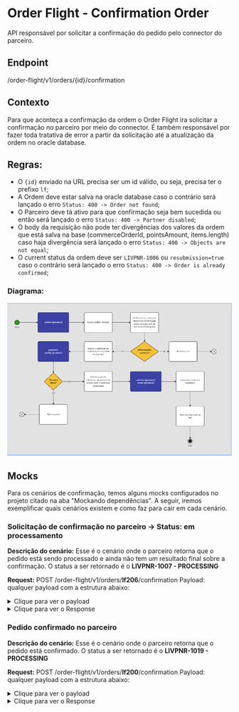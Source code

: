 # Order Flight - Confirmation Order

API responsável por solicitar a confirmação do pedido pelo connector do parceiro.

## Endpoint

/order-flight/v1/orders/{id}/confirmation

## Contexto

Para que aconteça a confirmação da ordem o Order Flight ira solicitar a confirmação no parceiro por meio do connector. É também responsável por fazer toda tratativa de error a partir da solicitação até a atualização da ordem no oracle database.

## Regras:

- O `{id}` enviado na URL precisa ser um id válido, ou seja, precisa ter o prefixo `lf`;
- A Ordem deve estar salva na oracle database caso o contrário será lançado o erro `Status: 400 -> Order not found`;
- O Parceiro deve tá ativo para que confirmação seja bem sucedida ou então será lançado o erro `Status: 400 -> Partner disabled`;
- O body da requisição não pode ter divergências dos valores da ordem que está salva na base (commerceOrderId, pointsAmount, items.length) caso haja divergência será lançado o erro `Status: 400 -> Objects are not equal`;
- O current status da ordem deve ser `LIVPNR-1006` ou `resubmission=true` caso o contrário será lançado o erro `Status: 400 -> Order is already confirmed`;

### Diagrama:

![Diagrama de fluxo.](images/diagrama.png)

## Mocks

Para os cenários de confirmação, temos alguns mocks configurados no projeto citado na aba "Mockando dependências". A seguir, iremos exemplificar quais cenários existem e como faz para cair em cada cenário.

### Solicitação de confirmação no parceiro -> Status: em processamento

**Descrição do cenário:** Esse é o cenário onde o parceiro retorna que o pedido está sendo processado e ainda não tem um resultado final sobre a confirmação. O status a ser retornado é o **LIVPNR-1007 - PROCESSING**

**Request:**
POST /order-flight/v1/orders/**lf206**/confirmation
Payload: qualquer payload com a estrutura abaixo:

<details>
  <summary>Clique para ver o payload</summary>
    <pre>
        {
            "id": "lf206",
            "resubmission": false,
            "commerceOrderId": "o1002",
            "commeceItemId": "ci001",
            "partnerCode": "cvc",
            "customerId": "0000",
            "customerProfileId": "122518923",
            "partnerOrderId": "8484848",
            "submittedDate": "2024-01-18T23:52:47Z",
            "channel": "I",
            "originOfOrder": "default",
            "price": {
                "pointsAmount": 20000,
                "priceListId": "priceListClub"
            },
            "items": [
                {
                    "commerceItemId": "ci16238303923791",
                    "skuId": "cvc_flight",
                    "productType": "type_flight",
                    "productId": "flight",
                    "externalCoupon": "cupon10",
                    "quantity": 1,
                    "price": {
                        "pointsAmount": 15000,
                        "priceListId": "priceListClub"
                    }
                },
                {
                    "commerceItemId": "ci13406264327442",
                    "skuId": "cvc_flight_tax",
                    "productId": "flight",
                    "productType": "type_flight_tax",
                    "externalCoupon": "cupon10",
                    "quantity": 1,
                    "price": {
                        "pointsAmount": 5000,
                        "priceListId": "priceListClub"
                    }
                }
            ]
        }
    </pre>
</details>

<details>
  <summary>Clique para ver o Response</summary>
    <pre>
{
    "id": "lf206",
    "commerceOrderId": "o1000",
    "partnerOrderId": "5010",
    "partnerCode": "cvc",
    "submittedDate": "2023-09-21T14:49:01",
    "expirationDate": "2023-09-21T14:49:01",
    "transactionId": "uuid",
    "status": {
        "code": "LIVPRN-1007",
        "description": "PROCESSING",
        "details": "Pedido confirmado em processamento"
    },
    "price": {
        "amount": 1999.99,
        "pointsAmount": 150000,
        "priceListId": "priceListClub"
    },
    "items": [
        {
            "commeceItemId": "ci001",
            "skuId": "cvc_flight",
            "productId": "flight",
            "quantity": 1,
            "externalCoupon": "cupon10",
            "productType": "type_flight",
            "price": {
                "amount": 1500.0,
                "pointsAmount": 130000,
                "priceListId": "priceListClub"
            },
            "travelInfo": {
                "type": "ROUND_TRIP",
                "reservationCode": "YD5WK",
                "adultQuantity": 2,
                "childQuantity": 0,
                "babyQuantity": 0,
                "typeClass": "ECONOMIC",
                "paxs": [
                    {
                        "type": "ADULT",
                        "firstName": "João",
                        "lastName": "Silva",
                        "gender": "M",
                        "birthDate": "1995-10-10",
                        "document": "12345678901",
                        "documentType": "CPF",
                        "email": "email@gmail.com",
                        "areaCode": "54",
                        "phone": "999999999"
                    },
                    {
                        "type": "ADULT",
                        "firstName": "Maria",
                        "lastName": "Silva",
                        "gender": "F",
                        "birthDate": "1997-09-16",
                        "document": "12345678901",
                        "documentType": "CPF",
                        "email": "email@gmail.com",
                        "areaCode": "54",
                        "phone": "999999999"
                    }
                ],
                "voucher": "link.voucher.com.br"
            },
            "segments": [
                {
                    "partnerId": "a.sadsa84s4ds",
                    "step": "0",
                    "stops": 0,
                    "flightDuration": 30,
                    "originIata": "POA",
                    "originDescription": "Guarulhos - SP - Brasil",
                    "destinationIata": "GIG",
                    "destinationDescription": "Rio de Janeiro, Galeao - RJ - Brasil",
                    "departureDate": "2024-09-21T15:45:00",
                    "arrivalDate": "2024-09-21T16:15:00",
                    "flightsLegs": [
                        {
                            "flightNumber": "1045",
                            "flightDuration": 25,
                            "airline": "GOL",
                            "managedBy": "GOL",
                            "operatedBy": "GOL",
                            "timeToWait": null,
                            "originIata": "GUA",
                            "originDescription": "Guarulhos - SP - Brasil",
                            "destinationIata": "GIG",
                            "destinationDescription": "Rio de Janeiro, Galeao - RJ - Brasil",
                            "departureDate": "2024-09-21T15:45:00",
                            "arrivalDate": "2024-09-21T16:15:00",
                            "type": "FINAL"
                        }
                    ],
                    "luggages": [
                        {
                            "type": "HAND",
                            "description": "Bagagem de mão"
                        },
                        {
                            "type": "BAG",
                            "description": "Bagagem despachada"
                        }
                    ],
                    "cancelationRules": [
                        {
                            "type": "1",
                            "description": "Cancelamento reembolsábel até  2 dias antes"
                        },
                        {
                            "type": "2",
                            "description": "Cancelamento parcial com menos de 48h"
                        }
                    ],
                    "changeRules": [
                        {
                            "type": "1",
                            "description": "Não permite cancelamento"
                        }
                    ]
                },
                {
                    "partnerId": "a.sadsa84s",
                    "step": "0",
                    "stops": 0,
                    "flightDuration": 30,
                    "originIata": "GIG",
                    "originDescription": "Rio de Janeiro, Galeao - RJ - Brasil",
                    "destinationIata": "GUA",
                    "destinationDescription": "Guarulhos - SP - Brasil",
                    "departureDate": "2024-09-21T15:45:00",
                    "arrivalDate": "2024-09-21T16:15:00",
                    "flightsLegs": [
                        {
                            "flightNumber": "1045",
                            "flightDuration": 25,
                            "airline": "GOL",
                            "managedBy": "GOL",
                            "operatedBy": "GOL",
                            "timeToWait": null,
                            "originIata": "GIG",
                            "originDescription": "Rio de Janeiro, Galeao - RJ - Brasil",
                            "destinationIata": "GUA",
                            "destinationDescription": "Guarulhos - SP - Brasil",
                            "departureDate": "2024-09-21T15:45:00",
                            "arrivalDate": "2024-09-21T16:15:00",
                            "type": "FINAL"
                        }
                    ],
                    "luggages": [
                        {
                            "type": "HAND",
                            "description": "Bagagem de mão"
                        },
                        {
                            "type": "BAG",
                            "description": "Bagagem despachada"
                        }
                    ],
                    "cancelationRules": [
                        {
                            "type": "1",
                            "description": "Cancelamento reembolsábel até  2 dias antes"
                        },
                        {
                            "type": "2",
                            "description": "Cancelamento parcial com menos de 48h"
                        }
                    ],
                    "changeRules": [
                        {
                            "type": "1",
                            "description": "Não permite cancelamento"
                        }
                    ]
                }
            ]
        },
        {
            "commeceItemId": "ci002",
            "skuId": "cvc_flight_tax",
            "productId": "flight",
            "quantity": 1,
            "productType": "type_flight_tax",
            "externalCoupon": "cupon10",
            "price": {
                "amount": 499.99,
                "pointsAmount": 20000,
                "priceListId": "priceListClub"
            }
        }
    ]
}
</pre>
</details>

### Pedido confirmado no parceiro

**Descrição do cenário:** Esse é o cenário onde o parceiro retorna que o pedido está confirmado. O status a ser retornado é o **LIVPNR-1019 - PROCESSING**

**Request:**
POST /order-flight/v1/orders/**lf200**/confirmation
Payload: qualquer payload com a estrutura abaixo:

<details>
  <summary>Clique para ver o payload</summary>
    <pre>
{
    "id": "lf200",
    "resubmission": false,
    "commerceOrderId": "o1002",
    "commeceItemId": "ci001",
    "partnerCode": "cvc",
    "customerId": "0000",
    "customerProfileId": "122518923",
    "partnerOrderId": "8484848",
    "submittedDate": "2024-01-18T23:52:47Z",
    "channel": "I",
    "originOfOrder": "default",
    "price": {
        "pointsAmount": 20000,
        "priceListId": "priceListClub"
    },
    "items": [
        {
            "commerceItemId": "ci16238303923791",
            "skuId": "cvc_flight",
            "productType": "type_flight",
            "productId": "flight",
            "externalCoupon": "cupon10",
            "quantity": 1,
            "price": {
                "pointsAmount": 15000,
                "priceListId": "priceListClub"
            }
        },
        {
            "commerceItemId": "ci13406264327442",
            "skuId": "cvc_flight_tax",
            "productId": "flight",
            "productType": "type_flight_tax",
            "externalCoupon": "cupon10",
            "quantity": 1,
            "price": {
                "pointsAmount": 5000,
                "priceListId": "priceListClub"
            }
        }
    ]
}
    </pre>
</details>

<details>
    <summary>Clique para ver o Response</summary>
    <pre>
{
    "id": "lf200",
    "commerceOrderId": "o10000",
    "partnerOrderId": "5010",
    "partnerCode": "cvc",
    "submittedDate": "2023-09-21T14:49:01",
    "expirationDate": "2023-09-21T14:49:01",
    "transactionId": "uuid",
    "status": {
        "code": "LIVPRN-1019",
        "description": "PROCESSING",
        "details": "Pedido confirmado com sucesso"
    },
    "price": {
        "amount": 1999.99,
        "pointsAmount": 150000,
        "priceListId": "priceListClub"
    },
    "items": [
        {
            "commeceItemId": "ci001",
            "skuId": "cvc_flight",
            "productId": "flight",
            "quantity": 1,
            "externalCoupon": "cupon10",
            "productType": "type_flight",
            "price": {
                "amount": 1500.0,
                "pointsAmount": 130000,
                "priceListId": "priceListClub"
            },
            "travelInfo": {
                "type": "ROUND_TRIP",
                "reservationCode": "YD5WK",
                "adultQuantity": 2,
                "childQuantity": 0,
                "babyQuantity": 0,
                "typeClass": "ECONOMIC",
                "paxs": [
                    {
                        "type": "ADULT",
                        "firstName": "João",
                        "lastName": "Silva",
                        "gender": "M",
                        "birthDate": "1995-10-10",
                        "document": "12345678901",
                        "documentType": "CPF",
                        "email": "email@gmail.com",
                        "areaCode": "54",
                        "phone": "999999999"
                    },
                    {
                        "type": "ADULT",
                        "firstName": "Maria",
                        "lastName": "Silva",
                        "gender": "F",
                        "birthDate": "1997-09-16",
                        "document": "12345678901",
                        "documentType": "CPF",
                        "email": "email@gmail.com",
                        "areaCode": "54",
                        "phone": "999999999"
                    }
                ],
                "voucher": "link.voucher.com.br"
            },
            "segments": [
                {
                    "partnerId": "a.sadsa84s4ds",
                    "step": "0",
                    "stops": 0,
                    "flightDuration": 30,
                    "originIata": "POA",
                    "originDescription": "Guarulhos - SP - Brasil",
                    "destinationIata": "GIG",
                    "destinationDescription": "Rio de Janeiro, Galeao - RJ - Brasil",
                    "departureDate": "2024-09-21T15:45:00",
                    "arrivalDate": "2024-09-21T16:15:00",
                    "flightsLegs": [
                        {
                            "flightNumber": "1045",
                            "flightDuration": 25,
                            "airline": "GOL",
                            "managedBy": "GOL",
                            "operatedBy": "GOL",
                            "timeToWait": null,
                            "originIata": "GUA",
                            "originDescription": "Guarulhos - SP - Brasil",
                            "destinationIata": "GIG",
                            "destinationDescription": "Rio de Janeiro, Galeao - RJ - Brasil",
                            "departureDate": "2024-09-21T15:45:00",
                            "arrivalDate": "2024-09-21T16:15:00",
                            "type": "FINAL"
                        }
                    ],
                    "luggages": [
                        {
                            "type": "HAND",
                            "description": "Bagagem de mão"
                        },
                        {
                            "type": "BAG",
                            "description": "Bagagem despachada"
                        }
                    ],
                    "cancelationRules": [
                        {
                            "type": "1",
                            "description": "Cancelamento reembolsábel até  2 dias antes"
                        },
                        {
                            "type": "2",
                            "description": "Cancelamento parcial com menos de 48h"
                        }
                    ],
                    "changeRules": [
                        {
                            "type": "1",
                            "description": "Não permite cancelamento"
                        }
                    ]
                },
                {
                    "partnerId": "a.sadsa84s",
                    "step": "0",
                    "stops": 0,
                    "flightDuration": 30,
                    "originIata": "GIG",
                    "originDescription": "Rio de Janeiro, Galeao - RJ - Brasil",
                    "destinationIata": "GUA",
                    "destinationDescription": "Guarulhos - SP - Brasil",
                    "departureDate": "2024-09-21T15:45:00",
                    "arrivalDate": "2024-09-21T16:15:00",
                    "flightsLegs": [
                        {
                            "flightNumber": "1045",
                            "flightDuration": 25,
                            "airline": "GOL",
                            "managedBy": "GOL",
                            "operatedBy": "GOL",
                            "timeToWait": null,
                            "originIata": "GIG",
                            "originDescription": "Rio de Janeiro, Galeao - RJ - Brasil",
                            "destinationIata": "GUA",
                            "destinationDescription": "Guarulhos - SP - Brasil",
                            "departureDate": "2024-09-21T15:45:00",
                            "arrivalDate": "2024-09-21T16:15:00",
                            "type": "FINAL"
                        }
                    ],
                    "luggages": [
                        {
                            "type": "HAND",
                            "description": "Bagagem de mão"
                        },
                        {
                            "type": "BAG",
                            "description": "Bagagem despachada"
                        }
                    ],
                    "cancelationRules": [
                        {
                            "type": "1",
                            "description": "Cancelamento reembolsábel até  2 dias antes"
                        },
                        {
                            "type": "2",
                            "description": "Cancelamento parcial com menos de 48h"
                        }
                    ],
                    "changeRules": [
                        {
                            "type": "1",
                            "description": "Não permite cancelamento"
                        }
                    ]
                }
            ]
        },
        {
            "commeceItemId": "ci002",
            "skuId": "cvc_flight_tax",
            "productId": "flight",
            "quantity": 1,
            "productType": "type_flight_tax",
            "externalCoupon": "cupon10",
            "price": {
                "amount": 499.99,
                "pointsAmount": 20000,
                "priceListId": "priceListClub"
            }
        }
    ]
}
    </pre>
<details>

### Pedido com falha

**Descrição do cenário:** Esse é o cenário onde o parceiro retorna que o ocorreu alguma falha no pedido e que necessita de uma ação manual. O status a ser retornado é o **LIVPNR-1014 - FAILED**

**Request:**
POST /order-flight/v1/orders/**lf400**/confirmation
Payload: qualquer payload com a estrutura abaixo:

<details>
  <summary>Clique para ver o payload</summary>
    <pre>
{
    "id": "lf400",
    "resubmission": false,
    "commerceOrderId": "o1002",
    "commeceItemId": "ci001",
    "partnerCode": "cvc",
    "customerId": "0000",
    "customerProfileId": "122518923",
    "partnerOrderId": "8484848",
    "submittedDate": "2024-01-18T23:52:47Z",
    "channel": "I",
    "originOfOrder": "default",
    "price": {
        "pointsAmount": 20000,
        "priceListId": "priceListClub"
    },
    "items": [
        {
            "commerceItemId": "ci16238303923791",
            "skuId": "cvc_flight",
            "productType": "type_flight",
            "productId": "flight",
            "externalCoupon": "cupon10",
            "quantity": 1,
            "price": {
                "pointsAmount": 15000,
                "priceListId": "priceListClub"
            }
        },
        {
            "commerceItemId": "ci13406264327442",
            "skuId": "cvc_flight_tax",
            "productId": "flight",
            "productType": "type_flight_tax",
            "externalCoupon": "cupon10",
            "quantity": 1,
            "price": {
                "pointsAmount": 5000,
                "priceListId": "priceListClub"
            }
        }
    ]
}
    </pre>
</details>

<details>
    <summary>Clique para ver o Response</summary>
    <pre>
{
    "id": "lf400",
    "commerceOrderId": "o1000",
    "partnerOrderId": "5010",
    "partnerCode": "cvc",
    "submittedDate": "2023-09-21T14:49:01",
    "expirationDate": "2023-09-21T14:49:01",
    "transactionId": "uuid",
    "status": {
        "code": "LIVPRN-1014",
        "description": "FAILED",
        "details": "Os dados fornecidos na solicitação são inválidos ou incompletos."
    },
    "price": {
        "amount": 1999.99,
        "pointsAmount": 150000,
        "priceListId": "priceListClub"
    },
    "items": [
        {
            "commeceItemId": "ci001",
            "skuId": "cvc_flight",
            "productId": "flight",
            "quantity": 1,
            "externalCoupon": "cupon10",
            "productType": "type_flight",
            "price": {
                "amount": 1500.0,
                "pointsAmount": 130000,
                "priceListId": "priceListClub"
            },
            "travelInfo": {
                "type": "ROUND_TRIP",
                "reservationCode": "YD5WK",
                "adultQuantity": 2,
                "childQuantity": 0,
                "babyQuantity": 0,
                "typeClass": "ECONOMIC",
                "paxs": [
                    {
                        "type": "ADULT",
                        "firstName": "João",
                        "lastName": "Silva",
                        "gender": "M",
                        "birthDate": "1995-10-10",
                        "document": "12345678901",
                        "documentType": "CPF",
                        "email": "email@gmail.com",
                        "areaCode": "54",
                        "phone": "999999999"
                    },
                    {
                        "type": "ADULT",
                        "firstName": "Maria",
                        "lastName": "Silva",
                        "gender": "F",
                        "birthDate": "1997-09-16",
                        "document": "12345678901",
                        "documentType": "CPF",
                        "email": "email@gmail.com",
                        "areaCode": "54",
                        "phone": "999999999"
                    }
                ],
                "voucher": "link.voucher.com.br"
            },
            "segments": [
                {
                    "partnerId": "a.sadsa84s4ds",
                    "step": "0",
                    "stops": 0,
                    "flightDuration": 30,
                    "originIata": "POA",
                    "originDescription": "Guarulhos - SP - Brasil",
                    "destinationIata": "GIG",
                    "destinationDescription": "Rio de Janeiro, Galeao - RJ - Brasil",
                    "departureDate": "2024-09-21T15:45:00",
                    "arrivalDate": "2024-09-21T16:15:00",
                    "flightsLegs": [
                        {
                            "flightNumber": "1045",
                            "flightDuration": 25,
                            "airline": "GOL",
                            "managedBy": "GOL",
                            "operatedBy": "GOL",
                            "timeToWait": null,
                            "originIata": "GUA",
                            "originDescription": "Guarulhos - SP - Brasil",
                            "destinationIata": "GIG",
                            "destinationDescription": "Rio de Janeiro, Galeao - RJ - Brasil",
                            "departureDate": "2024-09-21T15:45:00",
                            "arrivalDate": "2024-09-21T16:15:00",
                            "type": "FINAL"
                        }
                    ],
                    "luggages": [
                        {
                            "type": "HAND",
                            "description": "Bagagem de mão"
                        },
                        {
                            "type": "BAG",
                            "description": "Bagagem despachada"
                        }
                    ],
                    "cancelationRules": [
                        {
                            "type": "1",
                            "description": "Cancelamento reembolsábel até  2 dias antes"
                        },
                        {
                            "type": "2",
                            "description": "Cancelamento parcial com menos de 48h"
                        }
                    ],
                    "changeRules": [
                        {
                            "type": "1",
                            "description": "Não permite cancelamento"
                        }
                    ]
                },
                {
                    "partnerId": "a.sadsa84s",
                    "step": "0",
                    "stops": 0,
                    "flightDuration": 30,
                    "originIata": "GIG",
                    "originDescription": "Rio de Janeiro, Galeao - RJ - Brasil",
                    "destinationIata": "GUA",
                    "destinationDescription": "Guarulhos - SP - Brasil",
                    "departureDate": "2024-09-21T15:45:00",
                    "arrivalDate": "2024-09-21T16:15:00",
                    "flightsLegs": [
                        {
                            "flightNumber": "1045",
                            "flightDuration": 25,
                            "airline": "GOL",
                            "managedBy": "GOL",
                            "operatedBy": "GOL",
                            "timeToWait": null,
                            "originIata": "GIG",
                            "originDescription": "Rio de Janeiro, Galeao - RJ - Brasil",
                            "destinationIata": "GUA",
                            "destinationDescription": "Guarulhos - SP - Brasil",
                            "departureDate": "2024-09-21T15:45:00",
                            "arrivalDate": "2024-09-21T16:15:00",
                            "type": "FINAL"
                        }
                    ],
                    "luggages": [
                        {
                            "type": "HAND",
                            "description": "Bagagem de mão"
                        },
                        {
                            "type": "BAG",
                            "description": "Bagagem despachada"
                        }
                    ],
                    "cancelationRules": [
                        {
                            "type": "1",
                            "description": "Cancelamento reembolsábel até  2 dias antes"
                        },
                        {
                            "type": "2",
                            "description": "Cancelamento parcial com menos de 48h"
                        }
                    ],
                    "changeRules": [
                        {
                            "type": "1",
                            "description": "Não permite cancelamento"
                        }
                    ]
                }
            ]
        },
        {
            "commeceItemId": "ci002",
            "skuId": "cvc_flight_tax",
            "productId": "flight",
            "quantity": 1,
            "productType": "type_flight_tax",
            "externalCoupon": "cupon10",
            "price": {
                "amount": 499.99,
                "pointsAmount": 20000,
                "priceListId": "priceListClub"
            }
        }
    ]
}
    </pre>
<details>

### Pedido cancelado

**Descrição do cenário:** Esse é o cenário onde o parceiro retorna que o pedido não pode ser processado e ele deve ser cancelado automaticamente. O status a ser retornado é o **LIVPNR-9001 - CANCELLED**

**Request:**
POST /order-flight/v1/orders/**lf400c**/confirmation
Payload: qualquer payload com a estrutura abaixo:

<details>
  <summary>Clique para ver o payload</summary>
    <pre>
{
    "id": "lf400c",
    "resubmission": false,
    "commerceOrderId": "o1002",
    "commeceItemId": "ci001",
    "partnerCode": "cvc",
    "customerId": "0000",
    "customerProfileId": "122518923",
    "partnerOrderId": "8484848",
    "submittedDate": "2024-01-18T23:52:47Z",
    "channel": "I",
    "originOfOrder": "default",
    "price": {
        "pointsAmount": 20000,
        "priceListId": "priceListClub"
    },
    "items": [
        {
            "commerceItemId": "ci16238303923791",
            "skuId": "cvc_flight",
            "productType": "type_flight",
            "productId": "flight",
            "externalCoupon": "cupon10",
            "quantity": 1,
            "price": {
                "pointsAmount": 15000,
                "priceListId": "priceListClub"
            }
        },
        {
            "commerceItemId": "ci13406264327442",
            "skuId": "cvc_flight_tax",
            "productId": "flight",
            "productType": "type_flight_tax",
            "externalCoupon": "cupon10",
            "quantity": 1,
            "price": {
                "pointsAmount": 5000,
                "priceListId": "priceListClub"
            }
        }
    ]
}
    </pre>
</details>

<details>
    <summary>Clique para ver o Response</summary>
    <pre>
{
    "id": "lf400c",
    "commerceOrderId": "o1000",
    "partnerOrderId": "5010",
    "partnerCode": "cvc",
    "submittedDate": "2023-09-21T14:49:01",
    "expirationDate": "2023-09-21T14:49:01",
    "transactionId": "uuid",
    "status": {
        "code": "LIVPRN-9001",
        "description": "CANCELED",
        "details": "Os dados fornecidos na solicitação são inválidos ou incompletos."
    },
    "price": {
        "amount": 1999.99,
        "pointsAmount": 150000,
        "priceListId": "priceListClub"
    },
    "items": [
        {
            "commeceItemId": "ci001",
            "skuId": "cvc_flight",
            "productId": "flight",
            "quantity": 1,
            "externalCoupon": "cupon10",
            "productType": "type_flight",
            "price": {
                "amount": 1500.0,
                "pointsAmount": 130000,
                "priceListId": "priceListClub"
            },
            "travelInfo": {
                "type": "ROUND_TRIP",
                "reservationCode": "YD5WK",
                "adultQuantity": 2,
                "childQuantity": 0,
                "babyQuantity": 0,
                "typeClass": "ECONOMIC",
                "paxs": [
                    {
                        "type": "ADULT",
                        "firstName": "João",
                        "lastName": "Silva",
                        "gender": "M",
                        "birthDate": "1995-10-10",
                        "document": "12345678901",
                        "documentType": "CPF",
                        "email": "email@gmail.com",
                        "areaCode": "54",
                        "phone": "999999999"
                    },
                    {
                        "type": "ADULT",
                        "firstName": "Maria",
                        "lastName": "Silva",
                        "gender": "F",
                        "birthDate": "1997-09-16",
                        "document": "12345678901",
                        "documentType": "CPF",
                        "email": "email@gmail.com",
                        "areaCode": "54",
                        "phone": "999999999"
                    }
                ],
                "voucher": "link.voucher.com.br"
            },
            "segments": [
                {
                    "partnerId": "a.sadsa84s4ds",
                    "step": "0",
                    "stops": 0,
                    "flightDuration": 30,
                    "originIata": "POA",
                    "originDescription": "Guarulhos - SP - Brasil",
                    "destinationIata": "GIG",
                    "destinationDescription": "Rio de Janeiro, Galeao - RJ - Brasil",
                    "departureDate": "2024-09-21T15:45:00",
                    "arrivalDate": "2024-09-21T16:15:00",
                    "flightsLegs": [
                        {
                            "flightNumber": "1045",
                            "flightDuration": 25,
                            "airline": "GOL",
                            "managedBy": "GOL",
                            "operatedBy": "GOL",
                            "timeToWait": null,
                            "originIata": "GUA",
                            "originDescription": "Guarulhos - SP - Brasil",
                            "destinationIata": "GIG",
                            "destinationDescription": "Rio de Janeiro, Galeao - RJ - Brasil",
                            "departureDate": "2024-09-21T15:45:00",
                            "arrivalDate": "2024-09-21T16:15:00",
                            "type": "FINAL"
                        }
                    ],
                    "luggages": [
                        {
                            "type": "HAND",
                            "description": "Bagagem de mão"
                        },
                        {
                            "type": "BAG",
                            "description": "Bagagem despachada"
                        }
                    ],
                    "cancelationRules": [
                        {
                            "type": "1",
                            "description": "Cancelamento reembolsábel até  2 dias antes"
                        },
                        {
                            "type": "2",
                            "description": "Cancelamento parcial com menos de 48h"
                        }
                    ],
                    "changeRules": [
                        {
                            "type": "1",
                            "description": "Não permite cancelamento"
                        }
                    ]
                },
                {
                    "partnerId": "a.sadsa84s",
                    "step": "0",
                    "stops": 0,
                    "flightDuration": 30,
                    "originIata": "GIG",
                    "originDescription": "Rio de Janeiro, Galeao - RJ - Brasil",
                    "destinationIata": "GUA",
                    "destinationDescription": "Guarulhos - SP - Brasil",
                    "departureDate": "2024-09-21T15:45:00",
                    "arrivalDate": "2024-09-21T16:15:00",
                    "flightsLegs": [
                        {
                            "flightNumber": "1045",
                            "flightDuration": 25,
                            "airline": "GOL",
                            "managedBy": "GOL",
                            "operatedBy": "GOL",
                            "timeToWait": null,
                            "originIata": "GIG",
                            "originDescription": "Rio de Janeiro, Galeao - RJ - Brasil",
                            "destinationIata": "GUA",
                            "destinationDescription": "Guarulhos - SP - Brasil",
                            "departureDate": "2024-09-21T15:45:00",
                            "arrivalDate": "2024-09-21T16:15:00",
                            "type": "FINAL"
                        }
                    ],
                    "luggages": [
                        {
                            "type": "HAND",
                            "description": "Bagagem de mão"
                        },
                        {
                            "type": "BAG",
                            "description": "Bagagem despachada"
                        }
                    ],
                    "cancelationRules": [
                        {
                            "type": "1",
                            "description": "Cancelamento reembolsábel até  2 dias antes"
                        },
                        {
                            "type": "2",
                            "description": "Cancelamento parcial com menos de 48h"
                        }
                    ],
                    "changeRules": [
                        {
                            "type": "1",
                            "description": "Não permite cancelamento"
                        }
                    ]
                }
            ]
        },
        {
            "commeceItemId": "ci002",
            "skuId": "cvc_flight_tax",
            "productId": "flight",
            "quantity": 1,
            "productType": "type_flight_tax",
            "externalCoupon": "cupon10",
            "price": {
                "amount": 499.99,
                "pointsAmount": 20000,
                "priceListId": "priceListClub"
            }
        }
    ]
}
    </pre>
<details>

### Erro desconhecido

**Descrição do cenário:** Esse é o cenário onde o order-flight ocasionou algum erro que não pode ser tratado. O status da request será um erro 500.

**Request:**
POST /order-flight/v1/orders/**lf500**/confirmation
Payload: qualquer payload com a estrutura abaixo:

<details>
  <summary>Clique para ver o payload</summary>
    <pre>
{
    "id": "lf500",
    "resubmission": false,
    "commerceOrderId": "o1002",
    "commeceItemId": "ci001",
    "partnerCode": "cvc",
    "customerId": "0000",
    "customerProfileId": "122518923",
    "partnerOrderId": "8484848",
    "submittedDate": "2024-01-18T23:52:47Z",
    "channel": "I",
    "originOfOrder": "default",
    "price": {
        "pointsAmount": 20000,
        "priceListId": "priceListClub"
    },
    "items": [
        {
            "commerceItemId": "ci16238303923791",
            "skuId": "cvc_flight",
            "productType": "type_flight",
            "productId": "flight",
            "externalCoupon": "cupon10",
            "quantity": 1,
            "price": {
                "pointsAmount": 15000,
                "priceListId": "priceListClub"
            }
        },
        {
            "commerceItemId": "ci13406264327442",
            "skuId": "cvc_flight_tax",
            "productId": "flight",
            "productType": "type_flight_tax",
            "externalCoupon": "cupon10",
            "quantity": 1,
            "price": {
                "pointsAmount": 5000,
                "priceListId": "priceListClub"
            }
        }
    ]
}
    </pre>
</details>

<details>
    <summary>Clique para ver o Response</summary>
    <pre>
        {
            "code": "INTERNAL_SERVER_ERROR",
            "message": "Internal Server Error",
            "details": [
                "Internal Server Error"
            ]
        }
    </pre>
<details>
